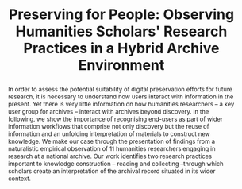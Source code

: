 ---
abstract: 'In order to assess the potential suitability of digital preservation efforts
  for future research, it is necessary to understand how users interact with information
  in the present. Yet there is very little information on how humanities researchers
  – a key user group for archives – interact with archives beyond discovery. In the
  following, we show the importance of recognising end-users as part of wider information
  workflows that comprise not only discovery but the reuse of information and an unfolding
  interpretation of materials to construct new knowledge. We make our case through
  the presentation of findings from a naturalistic empirical observation of 11 humanities
  researchers engaging in research at a national archive. Our work identifies two
  research practices important to knowledge construction – reading and collecting
  –through which scholars create an interpretation of the archival record situated
  in its wider context.

  '
creators:
- Leigh, Alexandra
- Makri, Stephann
- Taylor, Alex
- Mulinder, Alec
- Hamdi, Sarra
- Ranade, Sonia
date: null
document_url: https://services.phaidra.univie.ac.at/api/object/o:1424927/download
grand_parent: iPRES
institutions:
- City, University of London / The National Archives, UK
- City, University of London
- The National Archives, UK
keywords:
- archives
- human information interaction
- knowledge construction
- information use
landing_page_url: https://phaidra.univie.ac.at/o:1424927
language: eng
layout: publication
license: CC BY 4.0 International
notes_url: null
parent: iPRES 2021
presentation_url: null
publication_type: paper
size: 473426
source_name: iPRES
title: 'Preserving for People: Observing Humanities Scholars'' Research Practices
  in a Hybrid Archive Environment'
year: 2021
---